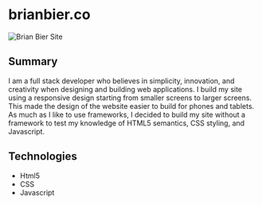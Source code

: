 # brianbier.co

![Brian Bier Site][site]

[site]: https://66.media.tumblr.com/01efd47e705516f91b5801856817f25a/tumblr_o6vdqxp2Ma1ubupxao1_1280.png "www.brianbier.co"



## Summary
I am a full stack developer who believes in simplicity, innovation, and creativity when designing and building web applications.
I build my site using a responsive design starting from smaller screens to larger screens. This made the design of the website easier to build for phones and tablets. As much as I like to use frameworks, I decided to build my site without a framework to test my knowledge of HTML5 semantics, CSS styling, and Javascript.  

## Technologies
* Html5
* CSS
* Javascript
